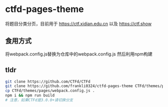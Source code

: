 # ctfd-pages-theme

将题目分类分页，目前用于 https://ctf.xidian.edu.cn 以及 https://ctf.show

## 食用方式

将webpack.config.js替换为仓库中的webpack.config.js
然后利用npm构建

## tldr

```sh
git clone https://github.com/CTFd/CTFd
git clone https://github.com/frankli0324/ctfd-pages-theme CTFd/themes/pages
cp CTFd/themes/pages/webpack.config.js .
npm i && npm run build
# 注意，如果CTFd是3.0.0+请切换分支
```
